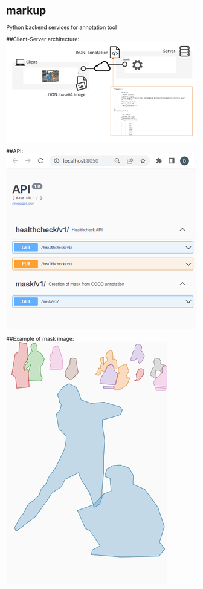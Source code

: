 # markup
Python backend services for annotation tool

##Client-Server architecture:
![alt text](/data/media/architecture.png)

##API:
![alt text](/data/media/api.png)

##Example of mask image:
![alt text](/data/media/000000193181.jpg)
